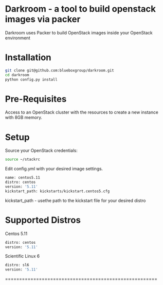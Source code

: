 # Darkroom - a tool to build openstack images via packer

Darkroom uses Packer to build OpenStack images inside your OpenStack environment

# Installation

```bash
git clone git@github.com:blueboxgroup/darkroom.git
cd darkroom
python config.py install
```

# Pre-Requisites

Access to an OpenStack cluster with the resources to create a new instance with 8GB memory.

# Setup

Source your OpenStack credentials:
```bash
source ~/stackrc
```

Edit config.yml with your desired image settings.

```bash
name: centos5.11
distro: centos
version: '5.11'
kickstart_path: kickstarts/kickstart.centos5.cfg
```

kickstart_path - usethe path to the kickstart file for your desired distro

# Supported Distros

Centos 5.11

```bash
distro: centos
version: '5.11'
```
Scientific Linux 6

```bash
distro: sl6
version: '5.11'
```

======================================================


